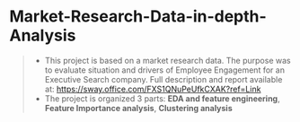 # Market-Research-Data-in-depth-Analysis
>* This project is based on a market research data. The purpose was to evaluate situation and drivers of Employee Engagement for an Executive Search company. Full description and report available at: https://sway.office.com/FXS1QNuPeUfkCXAK?ref=Link
>* The project is organized 3 parts: **EDA and feature engineering**, **Feature Importance analysis**, **Clustering analysis**

